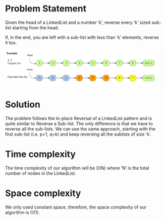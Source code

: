 # Problem Statement
Given the head of a LinkedList and a number ‘k’, reverse every ‘k’ sized sub-list starting from the head.

If, in the end, you are left with a sub-list with less than ‘k’ elements, reverse it too.

![alt text][logo]

[logo]: https://github.com/kai-ion/Grokking-the-coding-Interview/blob/main/06.%20Pattern%20In-place%20Reversal%20of%20a%20LinkedList/3.%20Reverse%20every%20K-element%20Sub-list%20(medium)/Reverse%20every%20K-element%20Sub-list%20(medium).PNG "Example"

# Solution
The problem follows the In-place Reversal of a LinkedList pattern and is quite similar to Reverse a Sub-list. The only difference is that we have to reverse all the sub-lists. We can use the same approach, starting with the first sub-list (i.e. p=1, q=k) and keep reversing all the sublists of size ‘k’.

# Time complexity
The time complexity of our algorithm will be O(N) where ‘N’ is the total number of nodes in the LinkedList.

# Space complexity
We only used constant space, therefore, the space complexity of our algorithm is O(1).
